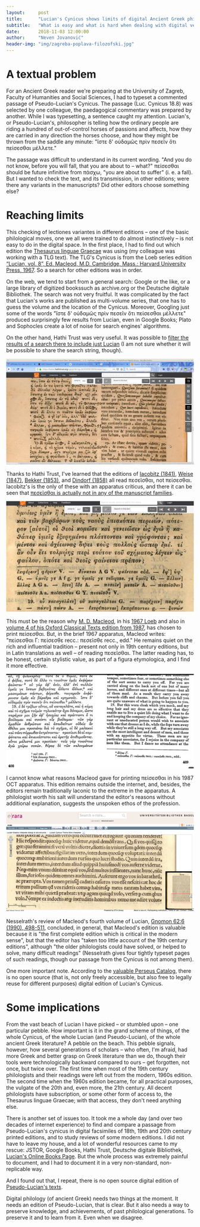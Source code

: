 ```yaml
---
layout:     post
title:      "Lucian's Cynicus shows limits of digital Ancient Greek philology"
subtitle:   "What is easy and what is hard when dealing with digital versions of ancient texts"
date:       2018-11-03 12:00:00
author:     "Neven Jovanović"
header-img: "img/zagreba-poplava-filozofski.jpg"
---
```


# A textual problem

For an Ancient Greek reader we're preparing at the University of Zagreb, Faculty of Humanities and Social Sciences, I had to typeset a commented passage of Pseudo-Lucian's Cynicus. The passage (Luc. Cynicus 18.8) was selected by one colleague, the paedagogical commentary was prepared by another. While I was typesetting, a sentence caught my attention. Lucian's, or Pseudo-Lucian's, philosopher is telling how the ordinary people are riding a hundred of out-of-control horses of passions and affects, how they are carried in any direction the horses choose, and how they might be thrown from the saddle any minute: "ἴστε δ' οὐδαμῶς πρὶν πεσεῖν ὅτι πείσεσθαι μέλλετε."

The passage was difficult to understand in its current wording. "And you do not know, before you will fall, that you are about to – what?" πείσεσθαι should be future infinitive from πάσχω, "you are about to suffer" (i. e. a fall). But I wanted to check the text, and its transmission, in other editions; were there any variants in the manuscripts? Did other editors choose something else?

# Reaching limits

This checking of lectiones variantes in different editions – one of the basic philological moves, one we all were trained to do almost instinctively – is not easy to do in the digital space. In the first place, I had to find out which edition the [Thesaurus linguae Graecae](http://stephanus.tlg.uci.edu/) was using (my colleague was working with a TLG text). The TLG's Cynicus is from the Loeb series edition [“Lucian, vol. 8”, Ed. Macleod, M.D. Cambridge, Mass.: Harvard University Press, 1967](http://www.worldcat.org/oclc/490941050). So a search for other editions was in order.

On the web, we tend to start from a general search: Google or the like, or a large library of digitized bookssuch as archive.org or the Deutsche digitale Bibliothek. The search was not very fruitful. It was complicated by the fact that Lucian's works are published as multi-volume series, that one has to guess the volume and the location of the Cynicus. Moreover, Googling just some of the words "ἴστε δ' οὐδαμῶς πρὶν πεσεῖν ὅτι πείσεσθαι μέλλετε" produced surprisingly few results from Lucian, even in Google Books; Plato and Sophocles create a lot of noise for search engines' algorithms.

On the other hand, Hathi Trust was very useful. It was possible to [filter the results of a search there to include just Lucian](https://babel.hathitrust.org/cgi/ls?field1=ocr;q1=%E1%BC%B4%CF%83%CF%84%CE%B5%20%CE%B4%27%20%CE%BF%E1%BD%90%CE%B4%CE%B1%CE%BC%E1%BF%B6%CF%82%20%CF%80%CF%81%E1%BD%B6%CE%BD%20%CF%80%CE%B5%CF%83%CE%B5%E1%BF%96%CE%BD;a=srchls;lmt=all&facet=authorStr:%22Lucian%2C%20of%20Samosata.%22) (I am not sure whether it will be possible to share the search string, though).

![Peseisthai in Hemsterhuis's edition](/img/hemsterhuis-550-peseithai.png "Hemsterhuis, 3:550")

Thanks to Hathi Trust, I've learned that the editions of [Iacobitz (1841)](https://hdl.handle.net/2027/njp.32101055580359), [Weise (1847)](http://catalog.hathitrust.org/Record/011544732), [Bekker (1853)](http://catalog.hathitrust.org/Record/008911491), and [Dindorf (1858)](http://catalog.hathitrust.org/Record/008901853) all read πεσεῖσθαι, not πείσεσθαι. Iacobitz's is the only of these with an apparatus criticus, and there it can be seen that [πεσεῖσθαι is actually not in any of the manuscript families](https://hdl.handle.net/2027/njp.32101055580359?urlappend=%3Bseq=605).

![Peseisthai in Jakobitz's edition](https://github.com/nevenjovanovic/nevenjovanovic.github.io/raw/master/img/jakobitz-peseisthai.png "Jakobitz, peseisthai")

This must be the reason why [M. D. Macleod](http://worldcat.org/identities/lccn-n85045517/), in his [1967 Loeb](https://archive.org/stream/Lucian06HowToWriteHistoryHerodotus/Lucian%2008%20Ass%2C%20Demosthenes%2C%20Cynic%2C%20Charidemos%2C%20Nero#page/n413/mode/2up) and also in [volume 4 of his Oxford Classical Texts edition from 1987](https://hdl.handle.net/2027/uva.x001217650), has chosen to print πείσεσθαι. But, in the brief 1967 apparatus, Macleod writes: "πείσεσθαι Γ: πείσεσθε recc.: πεσεῖσθε recc., edd." He remains quiet on the rich and influential tradition – present not only in 19th century editions, but in Latin translations as well – of reading πεσεῖσθαι. The latter reading has, to be honest, certain stylistic value, as part of a figura etymologica, and I find it more effective.

![Peisesthai in Loeb](https://github.com/nevenjovanovic/nevenjovanovic.github.io/raw/master/img/loeb-peithesthai.png "Macleod, Loeb, peisesthai")

I cannot know what reasons Macleod gave for printing πείσεσθαι in his 1987 OCT apparatus. This edition remains outside the internet, and, besides, the editors remain traditionally laconic to the extreme in the apparatus. A philologist worth his salt will understand the editor's reasons without additional explanation, suggests the unspoken ethos of the profession.

![Thomas Morus's Latin translation of Cynicus](https://github.com/nevenjovanovic/nevenjovanovic.github.io/raw/master/img/lucian-cynicus-latine.png "Thomas Morus, Latin translation of Lucian's Cynicus")

Nesselrath's review of Macleod's fourth volume of Lucian, [Gnomon 62:6 (1990), 498-511](https://www.jstor.org/stable/27690528), concluded, in general, that Macleod's edition is valuable because it is "the first complete edition which is critical in the modern sense", but that the editor has "taken too little account of the 19th century editions", although "the older philologists could have solved, or helped to solve, many difficult readings" (Nesselrath gives four tightly typeset pages of such readings, though our passage from the Cynicus is not among them).

One more important note. According to the [valuable Perseus Catalog](http://catalog.perseus.org/catalog/urn:cts:greekLit:tlg0061.tlg006), there is no open source (that is, not only freely accessible, but also free to legally reuse for different purposes) digital edition of Lucian's Cynicus.

# Some implications

From the vast beach of Lucian I have picked – or stumbled upon – one particular pebble. How important is it in the grand scheme of things, of the whole Cynicus, of the whole Lucian (and Pseudo-Lucian), of the whole ancient Greek literature? A pebble on the beach. This pebble signals, however, how several generations of scholars – who often, I'm afraid, had more Greek and better grasp on Greek literature than we do, though their tools were technologically backward compared to ours – get forgotten, not once, but twice over. The first time when most of the 19th century philologists and their readings were left out from the modern, 1960s edition. The second time when the 1960s edition became, for all practical purposes, the vulgate of the 20th and, even more, the 21th century. All decent philologists have subscription, or some other form of access to, the Thesaurus linguae Graecae; with that access, they don't need anything else.

There is another set of issues too. It took me a whole day (and over two decades of internet experience) to find and compare a passage from Pseudo-Lucian's cynicus in digital facsimiles of 18th, 19th and 20th century printed editions, and to study reviews of some modern editions. I did not have to leave my house, and a lot of wonderful resources came to my rescue: JSTOR, Google Books, Hathi Trust, Deutsche digitale Bibliothek, [Lucian's Online Books Page](https://onlinebooks.library.upenn.edu/webbin/book/lookupname?key=Lucian%2c%20of%20Samosata). But the whole process was extremely painful to document, and I had to document it in a very non-standard, non-replicable way.

And I found out that, I repeat, there is no open source digital edition of [Pseudo-Lucian's texts](http://catalog.perseus.org/catalog/urn:cts:greekLit:tlg0061).

Digital philology (of ancient Greek) needs two things at the moment. It needs an edition of Pseudo-Lucian, that is clear. But it also needs a way to preserve knowledge, and achievements, of past philological generations. To preserve it and to learn from it. Even when we disagree.

